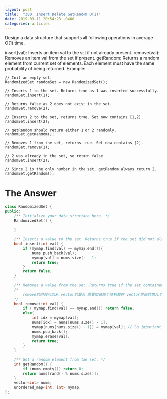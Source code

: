 ```yaml
---
layout: post
title:  "380. Insert Delete GetRandom O(1)"
date: 2019-03-11 20:54:23 -0400
categories: articles
---
```

Design a data structure that supports all following operations in average O(1) time.

insert(val): Inserts an item val to the set if not already present.
remove(val): Removes an item val from the set if present.
getRandom: Returns a random element from current set of elements. Each element must have the same probability of being returned.
Example:
```
// Init an empty set.
RandomizedSet randomSet = new RandomizedSet();

// Inserts 1 to the set. Returns true as 1 was inserted successfully.
randomSet.insert(1);

// Returns false as 2 does not exist in the set.
randomSet.remove(2);

// Inserts 2 to the set, returns true. Set now contains [1,2].
randomSet.insert(2);

// getRandom should return either 1 or 2 randomly.
randomSet.getRandom();

// Removes 1 from the set, returns true. Set now contains [2].
randomSet.remove(1);

// 2 was already in the set, so return false.
randomSet.insert(2);

// Since 2 is the only number in the set, getRandom always return 2.
randomSet.getRandom();
```
# The Answer
```c++
class RandomizedSet {
public:
    /** Initialize your data structure here. */
    RandomizedSet() {
        
    }
    
    /** Inserts a value to the set. Returns true if the set did not already contain the specified element. */
    bool insert(int val) {
        if (mymap.find(val) == mymap.end()){
            nums.push_back(val);
            mymap[val] = nums.size() - 1;
            return true;
        }
        return false;
    }
    
    /** Removes a value from the set. Returns true if the set contained the specified element. */
    /*
        remove的时候可以从 vector的最后 需要知道那个随机数在 vector里面的第几个位置
    */
    bool remove(int val) {
        if ( mymap.find(val) == mymap.end()) return false;
        else{
            int idx = mymap[val];
            nums[idx] = nums[nums.size() - 1];
            mymap[nums[nums.size() - 1]] = mymap[val]; // So important here!!!
            nums.pop_back();
            mymap.erase(val);
            return true;
        }
    }
    
    /** Get a random element from the set. */
    int getRandom() {
        if (nums.empty()) return 0;
        return nums[rand() % nums.size()];
    }
    vector<int> nums;
    unordered_map<int, int> mymap;
};
```